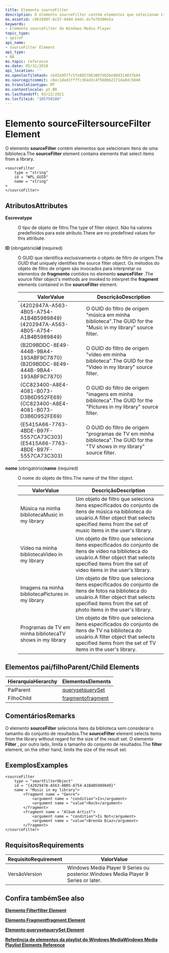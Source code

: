 ```yaml
---
title: Elemento sourceFilter
description: O elemento sourceFilter contém elementos que selecionam itens de uma biblioteca.
ms.assetid: c961990f-8c57-448d-b4dc-dcfe70300e5a
keywords:
- Elemento sourceFilter do Windows Media Player
topic_type:
- apiref
api_name:
- sourceFilter Element
api_type:
- NA
ms.topic: reference
ms.date: 05/31/2018
api_location: ''
ms.openlocfilehash: cb43a9577c5fe8857b63067db5be90d314037b84
ms.sourcegitcommit: c8ec1ded1ffffc364d3c4f560bb2171da0dc5040
ms.translationtype: MT
ms.contentlocale: pt-BR
ms.lasthandoff: 03/22/2021
ms.locfileid: "105750186"
---
```

# <a name="sourcefilter-element"></a><span data-ttu-id="fc9d4-104">Elemento sourceFilter</span><span class="sxs-lookup"><span data-stu-id="fc9d4-104">sourceFilter Element</span></span>

<span data-ttu-id="fc9d4-105">O elemento **sourceFilter** contém elementos que selecionam itens de uma biblioteca.</span><span class="sxs-lookup"><span data-stu-id="fc9d4-105">The **sourceFilter** element contains elements that select items from a library.</span></span>

``` syntax
<sourceFilter
    type = "string"
    id = "WPL_GUID"
    name = "string"
>
</sourceFilter>
```

## <a name="attributes"></a><span data-ttu-id="fc9d4-106">Atributos</span><span class="sxs-lookup"><span data-stu-id="fc9d4-106">Attributes</span></span>

<dl> <dt>

<span data-ttu-id="fc9d4-107"><span id="type"></span><span id="TYPE"></span>**Escreva**</span><span class="sxs-lookup"><span data-stu-id="fc9d4-107"><span id="type"></span><span id="TYPE"></span>**type**</span></span>
</dt> <dd>

<span data-ttu-id="fc9d4-108">O tipo de objeto de filtro.</span><span class="sxs-lookup"><span data-stu-id="fc9d4-108">The type of filter object.</span></span> <span data-ttu-id="fc9d4-109">Não há valores predefinidos para este atributo.</span><span class="sxs-lookup"><span data-stu-id="fc9d4-109">There are no predefined values for this attribute.</span></span>

</dd> <dt>

<span data-ttu-id="fc9d4-110"><span id="id__required______________"></span><span id="ID__REQUIRED______________"></span>**ID** (obrigatório)</span><span class="sxs-lookup"><span data-stu-id="fc9d4-110"><span id="id__required______________"></span><span id="ID__REQUIRED______________"></span>**id** (required)</span></span> 
</dt> <dd>

<span data-ttu-id="fc9d4-111">O GUID que identifica exclusivamente o objeto de filtro de origem.</span><span class="sxs-lookup"><span data-stu-id="fc9d4-111">The GUID that uniquely identifies the source filter object.</span></span> <span data-ttu-id="fc9d4-112">Os métodos do objeto de filtro de origem são invocados para interpretar os elementos de **fragmento** contidos no elemento **sourceFilter** .</span><span class="sxs-lookup"><span data-stu-id="fc9d4-112">The source filter object's methods are invoked to interpret the **fragment** elements contained in the **sourceFilter** element.</span></span>



| <span data-ttu-id="fc9d4-113">Valor</span><span class="sxs-lookup"><span data-stu-id="fc9d4-113">Value</span></span>                                  | <span data-ttu-id="fc9d4-114">Descrição</span><span class="sxs-lookup"><span data-stu-id="fc9d4-114">Description</span></span>                                              |
|----------------------------------------|----------------------------------------------------------|
| <span data-ttu-id="fc9d4-115">{4202947A-A563-4B05-A754-A1B4B5989849}</span><span class="sxs-lookup"><span data-stu-id="fc9d4-115">{4202947A-A563-4B05-A754-A1B4B5989849}</span></span> | <span data-ttu-id="fc9d4-116">O GUID do filtro de origem "música em minha biblioteca".</span><span class="sxs-lookup"><span data-stu-id="fc9d4-116">The GUID for the "Music in my library" source filter.</span></span>    |
| <span data-ttu-id="fc9d4-117">{B2D9BDDC-8E49-444B-9BA4-193ABF9C7870}</span><span class="sxs-lookup"><span data-stu-id="fc9d4-117">{B2D9BDDC-8E49-444B-9BA4-193ABF9C7870}</span></span> | <span data-ttu-id="fc9d4-118">O GUID do filtro de origem "vídeo em minha biblioteca".</span><span class="sxs-lookup"><span data-stu-id="fc9d4-118">The GUID for the "Video in my library" source filter.</span></span>    |
| <span data-ttu-id="fc9d4-119">{CC823400-A8E4-4081-B073-D3B6D952FE69}</span><span class="sxs-lookup"><span data-stu-id="fc9d4-119">{CC823400-A8E4-4081-B073-D3B6D952FE69}</span></span> | <span data-ttu-id="fc9d4-120">O GUID do filtro de origem "imagens em minha biblioteca".</span><span class="sxs-lookup"><span data-stu-id="fc9d4-120">The GUID for the "Pictures in my library" source filter.</span></span> |
| <span data-ttu-id="fc9d4-121">{E5415A66-7763-4BDE-B97F-5557CA73C303}</span><span class="sxs-lookup"><span data-stu-id="fc9d4-121">{E5415A66-7763-4BDE-B97F-5557CA73C303}</span></span> | <span data-ttu-id="fc9d4-122">O GUID do filtro de origem "programas de TV em minha biblioteca".</span><span class="sxs-lookup"><span data-stu-id="fc9d4-122">The GUID for the "TV shows in my library" source filter.</span></span> |



 

</dd> <dt>

<span data-ttu-id="fc9d4-123"><span id="name__required______________"></span><span id="NAME__REQUIRED______________"></span>**nome** (obrigatório)</span><span class="sxs-lookup"><span data-stu-id="fc9d4-123"><span id="name__required______________"></span><span id="NAME__REQUIRED______________"></span>**name** (required)</span></span> 
</dt> <dd>

<span data-ttu-id="fc9d4-124">O nome do objeto de filtro.</span><span class="sxs-lookup"><span data-stu-id="fc9d4-124">The name of the filter object.</span></span>



| <span data-ttu-id="fc9d4-125">Valor</span><span class="sxs-lookup"><span data-stu-id="fc9d4-125">Value</span></span>                  | <span data-ttu-id="fc9d4-126">Descrição</span><span class="sxs-lookup"><span data-stu-id="fc9d4-126">Description</span></span>                                                                                     |
|------------------------|-------------------------------------------------------------------------------------------------|
| <span data-ttu-id="fc9d4-127">Música na minha biblioteca</span><span class="sxs-lookup"><span data-stu-id="fc9d4-127">Music in my library</span></span>    | <span data-ttu-id="fc9d4-128">Um objeto de filtro que seleciona itens especificados do conjunto de itens de música na biblioteca do usuário.</span><span class="sxs-lookup"><span data-stu-id="fc9d4-128">A filter object that selects specified items from the set of music items in the user's library.</span></span> |
| <span data-ttu-id="fc9d4-129">Vídeo na minha biblioteca</span><span class="sxs-lookup"><span data-stu-id="fc9d4-129">Video in my library</span></span>    | <span data-ttu-id="fc9d4-130">Um objeto de filtro que seleciona itens especificados do conjunto de itens de vídeo na biblioteca do usuário.</span><span class="sxs-lookup"><span data-stu-id="fc9d4-130">A filter object that selects specified items from the set of video items in the user's library.</span></span> |
| <span data-ttu-id="fc9d4-131">Imagens na minha biblioteca</span><span class="sxs-lookup"><span data-stu-id="fc9d4-131">Pictures in my library</span></span> | <span data-ttu-id="fc9d4-132">Um objeto de filtro que seleciona itens especificados do conjunto de itens de fotos na biblioteca do usuário.</span><span class="sxs-lookup"><span data-stu-id="fc9d4-132">A filter object that selects specified items from the set of photo items in the user's library.</span></span> |
| <span data-ttu-id="fc9d4-133">Programas de TV em minha biblioteca</span><span class="sxs-lookup"><span data-stu-id="fc9d4-133">TV shows in my library</span></span> | <span data-ttu-id="fc9d4-134">Um objeto de filtro que seleciona itens especificados do conjunto de itens de TV na biblioteca do usuário.</span><span class="sxs-lookup"><span data-stu-id="fc9d4-134">A filter object that selects specified items from the set of TV items in the user's library.</span></span>    |



 

</dd> </dl>

## <a name="parentchild-elements"></a><span data-ttu-id="fc9d4-135">Elementos pai/filho</span><span class="sxs-lookup"><span data-stu-id="fc9d4-135">Parent/Child Elements</span></span>



| <span data-ttu-id="fc9d4-136">Hierarquia</span><span class="sxs-lookup"><span data-stu-id="fc9d4-136">Hierarchy</span></span> | <span data-ttu-id="fc9d4-137">Elementos</span><span class="sxs-lookup"><span data-stu-id="fc9d4-137">Elements</span></span>                         |
|-----------|----------------------------------|
| <span data-ttu-id="fc9d4-138">Pai</span><span class="sxs-lookup"><span data-stu-id="fc9d4-138">Parent</span></span>    | [<span data-ttu-id="fc9d4-139">queryset</span><span class="sxs-lookup"><span data-stu-id="fc9d4-139">querySet</span></span>](queryset-element.md) |
| <span data-ttu-id="fc9d4-140">Filho</span><span class="sxs-lookup"><span data-stu-id="fc9d4-140">Child</span></span>     | [<span data-ttu-id="fc9d4-141">fragmento</span><span class="sxs-lookup"><span data-stu-id="fc9d4-141">fragment</span></span>](fragment-element.md) |



 

## <a name="remarks"></a><span data-ttu-id="fc9d4-142">Comentários</span><span class="sxs-lookup"><span data-stu-id="fc9d4-142">Remarks</span></span>

<span data-ttu-id="fc9d4-143">O elemento **sourceFilter** seleciona itens da biblioteca sem considerar o tamanho do conjunto de resultados.</span><span class="sxs-lookup"><span data-stu-id="fc9d4-143">The **sourceFilter** element selects items from the library without regard for the size of the result set.</span></span> <span data-ttu-id="fc9d4-144">O elemento **Filter** , por outro lado, limita o tamanho do conjunto de resultados.</span><span class="sxs-lookup"><span data-stu-id="fc9d4-144">The **filter** element, on the other hand, limits the size of the result set.</span></span>

## <a name="examples"></a><span data-ttu-id="fc9d4-145">Exemplos</span><span class="sxs-lookup"><span data-stu-id="fc9d4-145">Examples</span></span>


```
<sourceFilter 
    type = "smartFilterObject" 
    id = "{4202947A-A563-4B05-A754-A1B4B5989849}" 
    name = "Music in my library">
        <fragment name = "Genre">
            <argument name = "condition">Is</argument>
            <argument name = "value">Rock</argument>
        </fragment>
        <fragment name = "Album Artist">
            <argument name = "condition">Is Not</argument>
            <argument name = "value">Brenda Diaz</argument>
        </fragment>
</sourceFilter>
```



## <a name="requirements"></a><span data-ttu-id="fc9d4-146">Requisitos</span><span class="sxs-lookup"><span data-stu-id="fc9d4-146">Requirements</span></span>



| <span data-ttu-id="fc9d4-147">Requisito</span><span class="sxs-lookup"><span data-stu-id="fc9d4-147">Requirement</span></span> | <span data-ttu-id="fc9d4-148">Valor</span><span class="sxs-lookup"><span data-stu-id="fc9d4-148">Value</span></span> |
|--------------------|----------------------------------------------------|
| <span data-ttu-id="fc9d4-149">Versão</span><span class="sxs-lookup"><span data-stu-id="fc9d4-149">Version</span></span><br/> | <span data-ttu-id="fc9d4-150">Windows Media Player 9 Series ou posterior.</span><span class="sxs-lookup"><span data-stu-id="fc9d4-150">Windows Media Player 9 Series or later.</span></span><br/> |



## <a name="see-also"></a><span data-ttu-id="fc9d4-151">Confira também</span><span class="sxs-lookup"><span data-stu-id="fc9d4-151">See also</span></span>

<dl> <dt>

[<span data-ttu-id="fc9d4-152">**Elemento Filter**</span><span class="sxs-lookup"><span data-stu-id="fc9d4-152">**filter Element**</span></span>](filter-element.md)
</dt> <dt>

[<span data-ttu-id="fc9d4-153">**Elemento Fragment**</span><span class="sxs-lookup"><span data-stu-id="fc9d4-153">**fragment Element**</span></span>](fragment-element.md)
</dt> <dt>

[<span data-ttu-id="fc9d4-154">**Elemento queryset**</span><span class="sxs-lookup"><span data-stu-id="fc9d4-154">**querySet Element**</span></span>](queryset-element.md)
</dt> <dt>

[<span data-ttu-id="fc9d4-155">**Referência de elementos da playlist do Windows Media**</span><span class="sxs-lookup"><span data-stu-id="fc9d4-155">**Windows Media Playlist Elements Reference**</span></span>](windows-media-playlist-elements-reference.md)
</dt> </dl>

 

 





